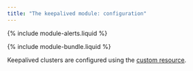 ```yaml
---
title: "The keepalived module: configuration"
---
```


{% include module-alerts.liquid %}

{% include module-bundle.liquid %}

Keepalived clusters are configured using the [custom resource](cr.html).
